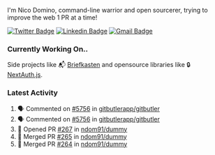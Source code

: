 
I'm Nico Domino, command-line warrior and open sourcerer, trying to improve the web 1 PR at a time!

[![Twitter Badge](https://img.shields.io/badge/-@ndom91-1ca0f1?style=flat-square&labelColor=1ca0f1&logo=twitter&logoColor=white&link=https://twitter.com/ndom91)](https://twitter.com/ndom91) [![Linkedin Badge](https://img.shields.io/badge/-ndom91-blue?style=flat-square&logo=Linkedin&logoColor=white&link=https://www.linkedin.com/in/ndom91/)](https://www.linkedin.com/in/ndom91/) [![Gmail Badge](https://img.shields.io/badge/-yo@ndo.dev-c14438?style=flat-square&logo=mail.ru&logoColor=white&link=mailto:yo@ndo.dev)](mailto:yo@ndo.dev)

### Currently Working On..

Side projects like 📬 [Briefkasten](https://briefkastenhq.com) and opensource libraries like 🔒 [NextAuth.js](https://github.com/nextauthjs/next-auth).

<!--START_SECTION_PROFILE_VIEWS:readme-info-->
<!--END_SECTION_PROFILE_VIEWS:readme-info-->

<!--START_SECTION_DAILY_COMMIT:readme-info-->
<!--END_SECTION_DAILY_COMMIT:readme-info-->

<!--START_SECTION_WEEKLY_COMMIT:readme-info-->
<!--END_SECTION_WEEKLY_COMMIT:readme-info-->

### Latest Activity

<!--START_SECTION:activity-->
1. 🗣 Commented on [#5756](https://github.com/gitbutlerapp/gitbutler/pull/5756#issuecomment-2532022549) in [gitbutlerapp/gitbutler](https://github.com/gitbutlerapp/gitbutler)
2. 🗣 Commented on [#5756](https://github.com/gitbutlerapp/gitbutler/pull/5756#issuecomment-2531984294) in [gitbutlerapp/gitbutler](https://github.com/gitbutlerapp/gitbutler)
3. 💪 Opened PR [#267](https://github.com/ndom91/dummy/pull/267) in [ndom91/dummy](https://github.com/ndom91/dummy)
4. 🎉 Merged PR [#265](https://github.com/ndom91/dummy/pull/265) in [ndom91/dummy](https://github.com/ndom91/dummy)
5. 🎉 Merged PR [#264](https://github.com/ndom91/dummy/pull/264) in [ndom91/dummy](https://github.com/ndom91/dummy)
<!--END_SECTION:activity-->
